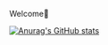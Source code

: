 Welcome:blue_heart:  

[![Anurag's GitHub stats](https://github-readme-stats.vercel.app/api?username=kihyuny)](https://github.com/anuraghazra/github-readme-stats)